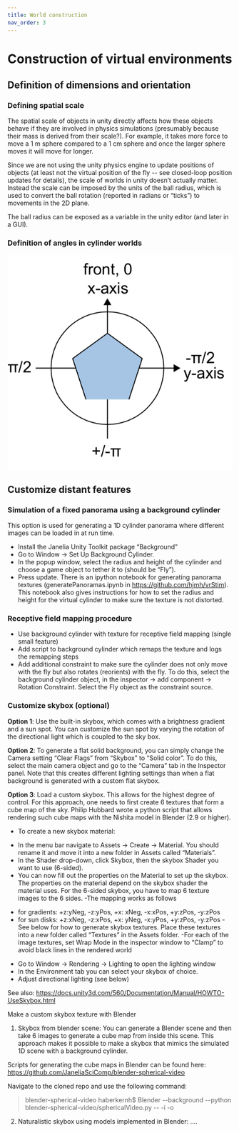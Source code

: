 ```yaml
---
title: World construction
nav_order: 3
---
```


# Construction of virtual environments

## Definition of dimensions and orientation

### Defining spatial scale
The spatial scale of objects in unity directly affects how these objects behave if they are involved in physics simulations (presumably because their mass is derived from their scale?). For example, it takes more force to move a 1 m sphere compared to a 1 cm sphere and once the larger sphere moves it will move for longer.

Since we are not using  the unity physics engine to update positions of objects (at least not the virtual position of the fly -- see closed-loop position updates for details), the scale of worlds in unity doesn’t actually matter. Instead the scale can be imposed by the units of the ball radius, which is used to convert the ball rotation (reported in radians or “ticks”) to movements in the 2D plane.

The ball radius can be exposed as a variable in the unity editor (and later in a GUI).

### Definition of angles in cylinder worlds
![screen geometry](assets/screenDimensions.png)

## Customize distant features
### Simulation of a fixed panorama using a background cylinder
This option is used for generating a 1D cylinder panorama where different images can be loaded in at run time.
* Install the Janelia Unity Toolkit package “Background”
* Go to Window → Set Up Background Cylinder.
* In the popup window, select the radius and height of the cylinder and choose a game object to tether it to (should be “Fly”).
* Press update.
There is an ipython notebook for generating panorama textures (generatePanoramas.ipynb in https://github.com/hjmh/vrStim). This notebook also gives instructions for how to set the radius and height for the virtual cylinder to make sure the texture is not distorted.

### Receptive field mapping procedure
* Use background cylinder with texture for receptive field mapping (single small feature)
* Add script to background cylinder which remaps the texture and logs the remapping steps
* Add additional constraint to make sure the cylinder does not only move with the fly but also rotates (reorients) with the fly. To do this, select the background cylinder object, in the inspector → add component → Rotation Constraint. Select the Fly object as the constraint source.


### Customize skybox (optional)
**Option 1**: Use the built-in skybox, which comes with a brightness gradient and a sun spot. You can customize the sun spot by varying the rotation of the directional light which is coupled to the sky box.

**Option 2**: To generate a flat solid background, you can simply change the Camera setting “Clear Flags” from “Skybox” to “Solid color”. To do this, select the main camera object and go to the “Camera” tab in the Inspector panel. Note that this creates different lighting settings than when a flat background is generated with a custom flat skybox.

**Option 3**: Load a custom skybox. This allows for the highest degree of control.
For this approach, one needs to first create 6 textures that form a cube map of the sky. Philip Hubbard wrote a python script that allows rendering such cube maps with the Nishita model in Blender (2.9 or higher).

* To create a new skybox material:
- In the menu bar navigate to Assets → Create → Material. You should rename it and move it into a new folder in Assets called “Materials”.
- In the Shader drop-down, click Skybox, then the skybox Shader you want to use (6-sided).
- You can now fill out the properties on the Material to set up the skybox. The properties on the material depend on the skybox shader the material uses. For the 6-sided skybox, you have to map 6 texture images to the 6 sides.
-The mapping works as follows
+ for gradients: +z:yNeg, -z:yPos, +x: xNeg, -x:xPos, +y:zPos, -y:zPos
+ for sun disks: +z:xNeg, -z:xPos, +x: yNeg, -x:yPos, +y:zPos, -y:zPos
-See below for how to generate skybox textures. Place these textures into a new folder called “Textures” in the Assets folder.
-For each of the image textures, set Wrap Mode in the inspector window to “Clamp” to avoid black lines in the rendered world

* Go to Window → Rendering → Lighting to open the lighting window
* In the Environment tab you can select your skybox of choice.
* Adjust directional lighting (see below)

See also: https://docs.unity3d.com/560/Documentation/Manual/HOWTO-UseSkybox.html

Make a custom skybox texture with Blender
1. Skybox from blender scene: You can generate a Blender scene and then take 6 images to generate a cube map from inside this scene. This approach makes it possible to make a skybox that mimics the simulated 1D scene with a background cylinder.

Scripts for generating the cube maps in Blender can be found here: https://github.com/JaneliaSciComp/blender-spherical-video

​​Navigate to the cloned repo and use the following command:
> blender-spherical-video haberkernh$ Blender --background --python blender-spherical-video/sphericalVideo.py -- -i <pathToBlenderWorld> -o <directoryWhereToSaveImages>

2. Naturalistic skybox using models implemented in Blender: ….
